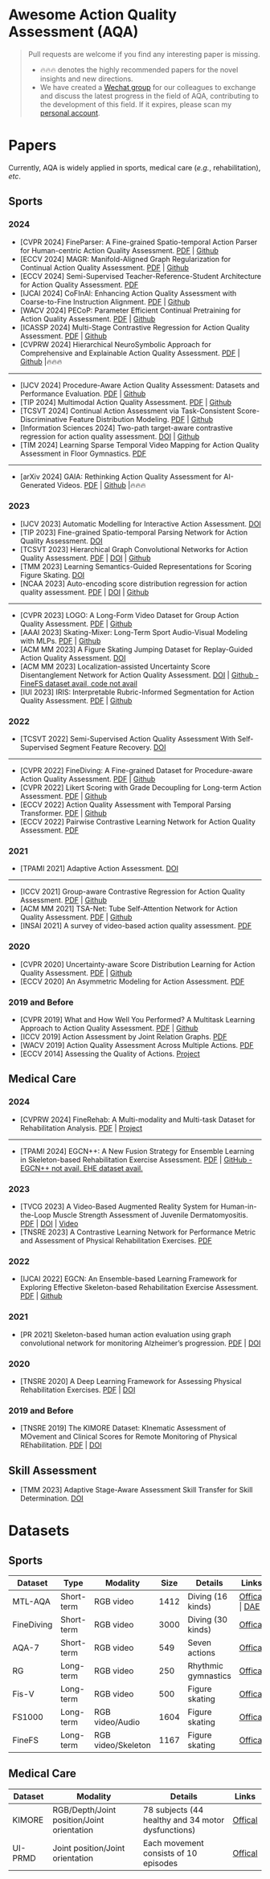 #  Awesome Action Quality Assessment (AQA)

> Pull requests are welcome if you find any interesting paper is missing.
> - 🔥🔥🔥 denotes the highly recommended papers for the novel insights and new directions.
> - We have created a [Wechat group](./imgs/aqa-wechat-group.png) for our colleagues to exchange and discuss the latest progress in the field of AQA, contributing to the development of this field. If it expires, please scan my [personal account](./imgs/ZKL.png).

# Papers

Currently, AQA is widely applied in sports, medical care (*e.g.*, rehabilitation), *etc*. 

## Sports

### 2024

- [CVPR 2024] FineParser: A Fine-grained Spatio-temporal Action Parser for Human-centric Action Quality Assessment. [PDF](https://arxiv.org/pdf/2405.06887) | [Github](https://github.com/PKU-ICST-MIPL/FineParser_CVPR2024)
- [ECCV 2024] MAGR: Manifold-Aligned Graph Regularization for Continual Action Quality Assessment. [PDF](https://arxiv.org/pdf/2403.04398.pdf) | [Github](https://github.com/ZhouKanglei/MAGR_CAQA)
- [ECCV 2024] Semi-Supervised Teacher-Reference-Student Architecture for Action Quality Assessment. [PDF](https://arxiv.org/pdf/2407.19675)
- [IJCAI 2024] CoFInAl: Enhancing Action Quality Assessment with Coarse-to-Fine Instruction Alignment. [PDF](https://arxiv.org/pdf/2404.13999.pdf) | [Github](https://github.com/ZhouKanglei/CoFInAl_AQA)
- [WACV 2024] PECoP: Parameter Efficient Continual Pretraining for Action Quality Assessment. [PDF](https://arxiv.org/pdf/2311.07603.pdf) | [Github](https://github.com/Plrbear/PECoP)
- [ICASSP 2024] Multi-Stage Contrastive Regression for Action Quality Assessment. [PDF](https://arxiv.org/pdf/2401.02841) | [Github](https://github.com/Angel-1999/MCoRe)
- [CVPRW 2024] Hierarchical NeuroSymbolic Approach for Comprehensive and Explainable Action Quality Assessment. [PDF](https://arxiv.org/pdf/2403.13798) | [Github](https://github.com/laurenok24/NSAQA) |🔥🔥🔥

---

- [IJCV 2024] Procedure-Aware Action Quality Assessment: Datasets and Performance Evaluation.  [PDF](https://link.springer.com/article/10.1007/s11263-024-02146-z) | [Github](https://github.com/xujinglin/FineDiving)
- [TIP 2024] Multimodal Action Quality Assessment. [PDF](https://arxiv.org/pdf/2402.09444.pdf) | [Github](https://github.com/qinghuannn/PAMFN)
- [TCSVT 2024] Continual Action Assessment via Task-Consistent Score-Discriminative Feature Distribution Modeling. [PDF](https://arxiv.org/pdf/2309.17105.pdf) | [Github](https://github.com/iSEE-Laboratory/Continual-AQA)
- [Information Sciences 2024] Two-path target-aware contrastive regression for action quality assessment. [DOI](https://doi.org/10.1016/j.ins.2024.120347) | [Github](https://github.com/XuHuangbiao/T2CR)
- [TIM 2024] Learning Sparse Temporal Video Mapping for Action Quality Assessment in Floor Gymnastics. [PDF](https://arxiv.org/pdf/2301.06103)

---

- [arXiv 2024] GAIA: Rethinking Action Quality Assessment for AI-Generated Videos. [PDF](https://arxiv.org/pdf/2406.06087) | [Github](https://github.com/zijianchen98/GAIA) |🔥🔥🔥

### 2023

- [IJCV 2023] Automatic Modelling for Interactive Action Assessment. [DOI](https://doi.org/10.1007/s11263-022-01695-5)
- [TIP 2023] Fine-grained Spatio-temporal Parsing Network for Action Quality Assessment. [DOI](https://doi.org/10.1109/TIP.2023.3331212)
- [TCSVT 2023] Hierarchical Graph Convolutional Networks for Action Quality Assessment. [PDF](http://hubertshum.com/publications/tcsvt2023aqa/files/tcsvt2023aqa.pdf) | [DOI](https://doi.org/10.1109/TCSVT.2023.3281413) | [Github](https://github.com/ZhouKanglei/HGCN_AQA)
- [TMM 2023] Learning Semantics-Guided Representations for Scoring Figure Skating. [DOI](https://doi.org/10.1109/TMM.2023.3328180)
- [NCAA 2023] Auto-encoding score distribution regression for action quality assessment. [PDF](https://arxiv.org/pdf/2111.11029.pdf) | [DOI](https://doi.org/10.1007/s00521-023-09068-w) | [Github](https://github.com/InfoX-SEU/DAE-AQA)

---

- [CVPR 2023] LOGO: A Long-Form Video Dataset for Group Action Quality Assessment. [PDF](https://openaccess.thecvf.com/content/CVPR2023/papers/Zhang_LOGO_A_Long-Form_Video_Dataset_for_Group_Action_Quality_Assessment_CVPR_2023_paper.pdf) | [Github](https://github.com/shiyi-zh0408/LOGO)
- [AAAI 2023] Skating-Mixer: Long-Term Sport Audio-Visual Modeling with MLPs. [PDF](https://arxiv.org/pdf/2203.03990.pdf) | [Github](https://github.com/AndyFrancesco29/Audio-Visual-Figure-Skating)
- [ACM MM 2023] A Figure Skating Jumping Dataset for Replay-Guided Action Quality Assessment. [DOI](https://dl.acm.org/doi/abs/10.1145/3581783.3613774)
- [ACM MM 2023] Localization-assisted Uncertainty Score Disentanglement Network for Action Quality Assessment. [DOI](https://dl.acm.org/doi/abs/10.1145/3581783.3613795) | [Github - FineFS dataset avail, code not avail](https://github.com/yanliji/FineFS-dataset)
- [IUI 2023] IRIS: Interpretable Rubric-Informed Segmentation for Action Quality Assessment. [PDF](https://arxiv.org/pdf/2303.09097.pdf) | [Github](https://github.com/shiyi-zh0408/LOGO)

### 2022

- [TCSVT 2022] Semi-Supervised Action Quality Assessment With Self-Supervised Segment Feature Recovery. [DOI](https://doi.org/10.1109/TCSVT.2022.3143549)

---

- [CVPR 2022] FineDiving: A Fine-grained Dataset for Procedure-aware Action Quality Assessment. [PDF](https://openaccess.thecvf.com/content/CVPR2022/papers/Xu_FineDiving_A_Fine-Grained_Dataset_for_Procedure-Aware_Action_Quality_Assessment_CVPR_2022_paper.pdf) | [Github](https://github.com/xujinglin/FineDiving)
- [CVPR 2022] Likert Scoring with Grade Decoupling for Long-term Action Assessment. [PDF](https://openaccess.thecvf.com/content/CVPR2022/papers/Xu_Likert_Scoring_With_Grade_Decoupling_for_Long-Term_Action_Assessment_CVPR_2022_paper.pdf) | [Github](https://github.com/xuangch/CVPR22_GDLT)
- [ECCV 2022] Action Quality Assessment with Temporal Parsing Transformer. [PDF](https://arxiv.org/pdf/2207.09270.pdf) | [Github](https://github.com/baiyang4/aqa_tpt)
- [ECCV 2022] Pairwise Contrastive Learning Network for Action Quality Assessment. [PDF](https://www.ecva.net/papers/eccv_2022/papers_ECCV/papers/136640450.pdf)

### 2021

- [TPAMI 2021] Adaptive Action Assessment. [DOI](https://doi.org/10.1109/TPAMI.2021.3126534)

---

- [ICCV 2021] Group-aware Contrastive Regression for Action Quality Assessment. [PDF](https://openaccess.thecvf.com/content/ICCV2021/papers/Yu_Group-Aware_Contrastive_Regression_for_Action_Quality_Assessment_ICCV_2021_paper.pdf) | [Github](https://github.com/yuxumin/CoRe)
- [ACM MM 2021] TSA-Net: Tube Self-Attention Network for Action Quality Assessment. [PDF](https://arxiv.org/pdf/2201.03746.pdf) | [Github](https://github.com/Shunli-Wang/TSA-Net)
- [INSAI 2021] A survey of video-based action quality assessment. [PDF](https://arxiv.org/pdf/2204.09271.pdf)

### 2020

- [CVPR 2020] Uncertainty-aware Score Distribution Learning for Action Quality Assessment. [PDF](https://openaccess.thecvf.com/content_CVPR_2020/papers/Tang_Uncertainty-Aware_Score_Distribution_Learning_for_Action_Quality_Assessment_CVPR_2020_paper.pdf) | [Github](https://github.com/nzl-thu/MUSDL)
- [ECCV 2020] An Asymmetric Modeling for Action Assessment. [PDF](https://www.ecva.net/papers/eccv_2020/papers_ECCV/papers/123750222.pdf)

### 2019 and Before

- [CVPR 2019] What and How Well You Performed? A Multitask Learning Approach to Action Quality Assessment. [PDF](https://openaccess.thecvf.com/content_CVPR_2019/papers/Parmar_What_and_How_Well_You_Performed_A_Multitask_Learning_Approach_CVPR_2019_paper.pdf) | [Github](https://github.com/ParitoshParmar/MTL-AQA)
- [ICCV 2019] Action Assessment by Joint Relation Graphs. [PDF](https://openaccess.thecvf.com/content_ICCV_2019/papers/Pan_Action_Assessment_by_Joint_Relation_Graphs_ICCV_2019_paper.pdf)
- [WACV 2019] Action Quality Assessment Across Multiple Actions. [PDF](https://arxiv.org/pdf/2111.11029)
- [ECCV 2014] Assessing the Quality of Actions. [Project](https://redirect.cs.umbc.edu/~hpirsiav/quality.html)

## Medical Care

### 2024

- [CVPRW 2024] FineRehab: A Multi-modality and Multi-task Dataset for Rehabilitation Analysis. [PDF](https://openaccess.thecvf.com/content/CVPR2024W/CVsports/papers/Li_FineRehab_A_Multi-modality_and_Multi-task_Dataset_for_Rehabilitation_Analysis_CVPRW_2024_paper.pdf) | [Project](https://bsu3dvlab.github.io/FineRehab/)

---

+ [TPAMI 2024] EGCN++: A New Fusion Strategy for Ensemble Learning in Skeleton-based Rehabilitation Exercise Assessment. [PDF](https://ieeexplore.ieee.org/stamp/stamp.jsp?tp=&arnumber=10475587) | [GitHub - EGCN++ not avail. EHE dataset avail.](https://github.com/bruceyo/egcnplusplus) 

### 2023

- [TVCG 2023] A Video-Based Augmented Reality System for Human-in-the-Loop Muscle Strength Assessment of Juvenile Dermatomyositis. [PDF](http://hubertshum.com/publications/tvcg2023jdm/files/tvcg2023jdm.pdf) | [DOI](https://doi.org/10.1109/TVCG.2023.3247092) | [Video](https://www.youtube.com/watch?v=ASxzXP3bemY)
- [TNSRE 2023] A Contrastive Learning Network for Performance Metric and Assessment of Physical Rehabilitation Exercises. [PDF](https://ieeexplore.ieee.org/stamp/stamp.jsp?tp=&arnumber=10256137)

### 2022

+ [IJCAI 2022] EGCN: An Ensemble-based Learning Framework for Exploring Effective Skeleton-based Rehabilitation Exercise Assessment. [PDF](https://www.ijcai.org/proceedings/2022/0511.pdf) | [Github](https://github.com/bruceyo/EGCN)

### 2021

+ [PR 2021] Skeleton-based human action evaluation using graph convolutional network for monitoring Alzheimer’s progression. [PDF](https://www.sciencedirect.com/science/article/pii/S003132032100282X) | [DOI](https://doi.org/10.1016/j.patcog.2021.108095)

### 2020

+ [TNSRE 2020] A Deep Learning Framework for Assessing Physical Rehabilitation Exercises. [PDF](https://ieeexplore.ieee.org/stamp/stamp.jsp?tp=&arnumber=8957502) | [DOI](https://doi.org/10.1109/TNSRE.2020.2966249)

### 2019 and Before

+ [TNSRE 2019] The KIMORE Dataset: KInematic Assessment of MOvement and Clinical Scores for Remote Monitoring of Physical REhabilitation. [PDF](https://ieeexplore.ieee.org/stamp/stamp.jsp?tp=&arnumber=8736767) | [DOI](https://doi.org/10.1109/TNSRE.2019.2923060) 

## Skill Assessment

- [TMM 2023] Adaptive Stage-Aware Assessment Skill Transfer for Skill Determination. [DOI](https://doi.org/10.1109/TMM.2023.3294800)

# Datasets

## Sports

| Dataset    | Type       | Modality           | Size | Details             | Links                                                        |
| ---------- | ---------- | ------------------ | ---- | ------------------- | ------------------------------------------------------------ |
| MTL-AQA    | Short-term | RGB video          | 1412 | Diving (16 kinds)   | [Offical](https://github.com/ParitoshParmar/MTL-AQA) \| [DAE](https://github.com/Luciferbobo/DAE-AQA) |
| FineDiving | Short-term | RGB video          | 3000 | Diving (30 kinds)   | [Offical](https://github.com/xujinglin/FineDiving/tree/main) |
| AQA-7      | Short-term | RGB video          | 549  | Seven actions       | [Offical](http://rtis.oit.unlv.edu/datasets/)                |
| RG         | Long-term  | RGB video          | 250  | Rhythmic gymnastics | [Offical](https://github.com/xuangch/CVPR22_GDLT/tree/main)  |
| Fis-V      | Long-term  | RGB video          | 500  | Figure skating      | [Offical](https://github.com/chmxu/MS_LSTM)                  |
| FS1000     | Long-term  | RGB video/Audio    | 1604 | Figure skating      | [Offical](https://github.com/AndyFrancesco29/Audio-Visual-Figure-Skating) |
| FineFS     | Long-term  | RGB video/Skeleton | 1167 | Figure skating      | [Offical](https://github.com/yanliji/FineFS-dataset)         |

## Medical Care

| Dataset | Modality                                   | Details                                            | Links                                                        |
| ------- | ------------------------------------------ | -------------------------------------------------- | ------------------------------------------------------------ |
| KIMORE  | RGB/Depth/Joint position/Joint orientation | 78 subjects (44 healthy and 34 motor dysfunctions) | [Offical](https://vrai.dii.univpm.it/content/kimore-dataset) |
| UI-PRMD | Joint position/Joint orientation           | Each movement consists of 10 episodes              | [Offical](https://webpages.uidaho.edu/ui-prmd/)              |


